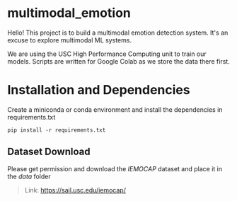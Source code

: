 # multimodal_emotion
Hello! This project is to build a multimodal emotion detection system. It's an excuse to explore multimodal ML systems.

We are using the USC High Performance Computing unit to train our models.
Scripts are written for Google Colab as we store the data there first.

# Installation and Dependencies
Create a miniconda or conda environment and install the dependencies in requirements.txt
```
pip install -r requirements.txt
```

## Dataset Download
Please get permission and download the $IEMOCAP$ dataset and place it in the $data$ folder
> Link: https://sail.usc.edu/iemocap/

